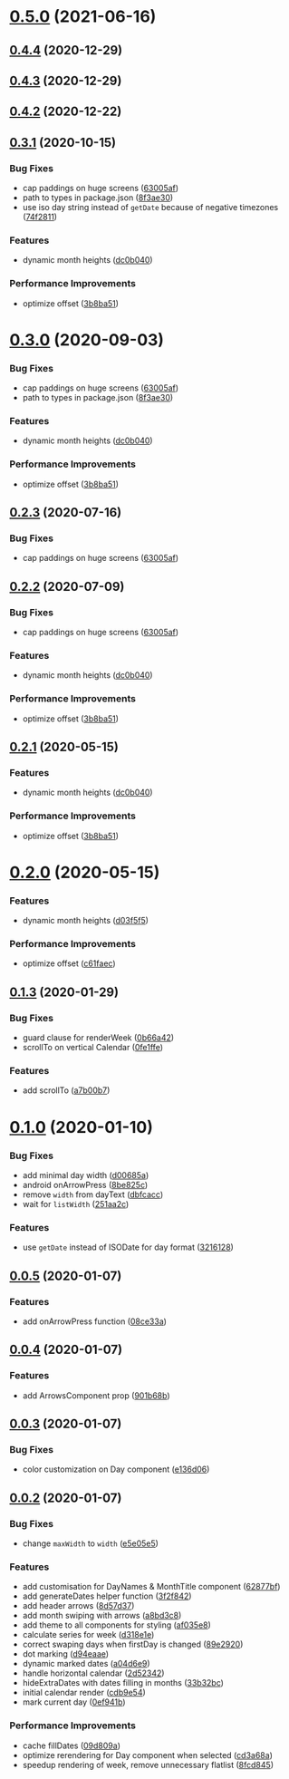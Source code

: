 # [0.5.0](https://github.com/dsznajder/rn-calendar/compare/v0.1.3...v0.5.0) (2021-06-16)

## [0.4.4](https://github.com/dsznajder/rn-calendar/compare/0.3.1...0.4.4) (2020-12-29)

## [0.4.3](https://github.com/dsznajder/rn-calendar/compare/0.3.1...0.4.3) (2020-12-29)

## [0.4.2](https://github.com/dsznajder/rn-calendar/compare/0.3.1...0.4.2) (2020-12-22)

## [0.3.1](https://github.com/dsznajder/rn-calendar/compare/rn-calendar@0.2.2...0.3.1) (2020-10-15)


### Bug Fixes

* cap paddings on huge screens ([63005af](https://github.com/dsznajder/rn-calendar/commit/63005af248743de79ed9caf8f4e3108a59693448))
* path to types in package.json ([8f3ae30](https://github.com/dsznajder/rn-calendar/commit/8f3ae30ad93c69268607ee77471fb0126681e578))
* use iso day string instead of `getDate` because of negative timezones ([74f2811](https://github.com/dsznajder/rn-calendar/commit/74f2811b924c2d057a510ec93b5ee397c5ed50af))


### Features

* dynamic month heights ([dc0b040](https://github.com/dsznajder/rn-calendar/commit/dc0b040ca97bffc873a25bd59d1d2fa88ad0439b))


### Performance Improvements

* optimize offset ([3b8ba51](https://github.com/dsznajder/rn-calendar/commit/3b8ba51b03132cf70149e9c55466778e340e59dd))

# [0.3.0](https://github.com/dsznajder/rn-calendar/compare/rn-calendar@0.2.2...rn-calendar@0.3.0) (2020-09-03)


### Bug Fixes

* cap paddings on huge screens ([63005af](https://github.com/dsznajder/rn-calendar/commit/63005af248743de79ed9caf8f4e3108a59693448))
* path to types in package.json ([8f3ae30](https://github.com/dsznajder/rn-calendar/commit/8f3ae30ad93c69268607ee77471fb0126681e578))


### Features

* dynamic month heights ([dc0b040](https://github.com/dsznajder/rn-calendar/commit/dc0b040ca97bffc873a25bd59d1d2fa88ad0439b))


### Performance Improvements

* optimize offset ([3b8ba51](https://github.com/dsznajder/rn-calendar/commit/3b8ba51b03132cf70149e9c55466778e340e59dd))

## [0.2.3](https://github.com/dsznajder/rn-calendar/compare/rn-calendar@0.2.2...rn-calendar@0.2.3) (2020-07-16)


### Bug Fixes

* cap paddings on huge screens ([63005af](https://github.com/dsznajder/rn-calendar/commit/63005af248743de79ed9caf8f4e3108a59693448))

## [0.2.2](https://github.com/dsznajder/rn-calendar/compare/rn-calendar@0.2.0...rn-calendar@0.2.2) (2020-07-09)


### Bug Fixes

* cap paddings on huge screens ([63005af](https://github.com/dsznajder/rn-calendar/commit/63005af248743de79ed9caf8f4e3108a59693448))


### Features

* dynamic month heights ([dc0b040](https://github.com/dsznajder/rn-calendar/commit/dc0b040ca97bffc873a25bd59d1d2fa88ad0439b))


### Performance Improvements

* optimize offset ([3b8ba51](https://github.com/dsznajder/rn-calendar/commit/3b8ba51b03132cf70149e9c55466778e340e59dd))

## [0.2.1](https://github.com/dsznajder/rn-calendar/compare/v0.1.3...rn-calendar@0.2.1) (2020-05-15)


### Features

* dynamic month heights ([dc0b040](https://github.com/dsznajder/rn-calendar/commit/dc0b040ca97bffc873a25bd59d1d2fa88ad0439b))


### Performance Improvements

* optimize offset ([3b8ba51](https://github.com/dsznajder/rn-calendar/commit/3b8ba51b03132cf70149e9c55466778e340e59dd))

# [0.2.0](https://github.com/dsznajder/rn-calendar/compare/v0.1.3...rn-calendar@0.2.0) (2020-05-15)


### Features

* dynamic month heights ([d03f5f5](https://github.com/dsznajder/rn-calendar/commit/d03f5f55270d77002424ce49f4c6c3287e96c4ba))


### Performance Improvements

* optimize offset ([c61faec](https://github.com/dsznajder/rn-calendar/commit/c61faec8744f798513e2759ea28e2418fe6645f1))



## [0.1.3](https://github.com/dsznajder/rn-calendar/compare/v0.1.3...rn-calendar@0.2.0) (2020-01-29)


### Bug Fixes

* guard clause for renderWeek ([0b66a42](https://github.com/dsznajder/rn-calendar/commit/0b66a424638354742936086591e46d9a9217c406))
* scrollTo on vertical Calendar ([0fe1ffe](https://github.com/dsznajder/rn-calendar/commit/0fe1ffe6ac1c9b97cf826ceb72974cde9332352a))


### Features

* add scrollTo ([a7b00b7](https://github.com/dsznajder/rn-calendar/commit/a7b00b77e030fb23495115d10e41719fee809715))



# [0.1.0](https://github.com/dsznajder/rn-calendar/compare/v0.1.3...rn-calendar@0.2.0) (2020-01-10)


### Bug Fixes

* add minimal day width ([d00685a](https://github.com/dsznajder/rn-calendar/commit/d00685ab10ecd197951a5512554504423be5a9e6))
* android onArrowPress ([8be825c](https://github.com/dsznajder/rn-calendar/commit/8be825ca03acc599d50d667ed651a3040a0feaf0))
* remove `width` from dayText ([dbfcacc](https://github.com/dsznajder/rn-calendar/commit/dbfcacc2db1f571d1fdefc527d983ca736a692a3))
* wait for `listWidth` ([251aa2c](https://github.com/dsznajder/rn-calendar/commit/251aa2c189865ed6453e74367b6406dfb08bd535))


### Features

* use `getDate` instead of ISODate for day format ([3216128](https://github.com/dsznajder/rn-calendar/commit/321612827f164d500a731b858035740eb94f5f73))



## [0.0.5](https://github.com/dsznajder/rn-calendar/compare/v0.1.3...rn-calendar@0.2.0) (2020-01-07)


### Features

* add onArrowPress function ([08ce33a](https://github.com/dsznajder/rn-calendar/commit/08ce33ae037484cba542f2ebfb3464e309e0697e))



## [0.0.4](https://github.com/dsznajder/rn-calendar/compare/v0.1.3...rn-calendar@0.2.0) (2020-01-07)


### Features

* add ArrowsComponent prop ([901b68b](https://github.com/dsznajder/rn-calendar/commit/901b68bb78a2567ff478703a5ad7359685e45d50))



## [0.0.3](https://github.com/dsznajder/rn-calendar/compare/v0.1.3...rn-calendar@0.2.0) (2020-01-07)


### Bug Fixes

* color customization on Day component ([e136d06](https://github.com/dsznajder/rn-calendar/commit/e136d06df99a00ef061787324c2d85fc0d0c77ba))



## [0.0.2](https://github.com/dsznajder/rn-calendar/compare/v0.1.3...rn-calendar@0.2.0) (2020-01-07)


### Bug Fixes

* change `maxWidth` to `width` ([e5e05e5](https://github.com/dsznajder/rn-calendar/commit/e5e05e5a5204298ed0cdd0e24e7229ee15c885cd))


### Features

* add customisation for DayNames & MonthTitle component ([62877bf](https://github.com/dsznajder/rn-calendar/commit/62877bf442f0b86e0b69e17ceda0b082a801d0f0))
* add generateDates helper function ([3f2f842](https://github.com/dsznajder/rn-calendar/commit/3f2f8421d36c81778bc91c8643a8822a3d3b7262))
* add header arrows ([8d57d37](https://github.com/dsznajder/rn-calendar/commit/8d57d378b136bc66e7ed6a1b3bb98ba33f493d04))
* add month swiping with arrows ([a8bd3c8](https://github.com/dsznajder/rn-calendar/commit/a8bd3c88fe2fe2a39c64767d524252feb05e7ce8))
* add theme to all components for styling ([af035e8](https://github.com/dsznajder/rn-calendar/commit/af035e80b57f086ff4f5e99f30849db0be1af27b))
* calculate series for week ([d318e1e](https://github.com/dsznajder/rn-calendar/commit/d318e1e656a3ee6b479d83fe6a6a9e99015fa160))
* correct swaping days when firstDay is changed ([89e2920](https://github.com/dsznajder/rn-calendar/commit/89e2920bb0411f8db926830e3a292997b77cbe12))
* dot marking ([d94eaae](https://github.com/dsznajder/rn-calendar/commit/d94eaae885952b61f99b68e48ba700f939e85eeb))
* dynamic marked dates ([a04d6e9](https://github.com/dsznajder/rn-calendar/commit/a04d6e96a974f058f774a560c2845b57f210d50e))
* handle horizontal calendar ([2d52342](https://github.com/dsznajder/rn-calendar/commit/2d523425bad879dd822a6bff5310e9f137e2fa59))
* hideExtraDates with dates filling in months ([33b32bc](https://github.com/dsznajder/rn-calendar/commit/33b32bc6ae182fec707470dcf83f0caaf935e0c9))
* initial calendar render ([cdb9e54](https://github.com/dsznajder/rn-calendar/commit/cdb9e5456fe5dda93348dfe1b1082b44a8fd292e))
* mark current day ([0ef941b](https://github.com/dsznajder/rn-calendar/commit/0ef941bfc593d9dec70ce190719180addcdfe16f))


### Performance Improvements

* cache fillDates ([09d809a](https://github.com/dsznajder/rn-calendar/commit/09d809a47bcc95252f6a7f61150dc97ae8f2b2f2))
* optimize rerendering for Day component when selected ([cd3a68a](https://github.com/dsznajder/rn-calendar/commit/cd3a68a0b09e4cd75d6ca8788bceb90714833d0a))
* speedup rendering of week, remove unnecessary flatlist ([8fcd845](https://github.com/dsznajder/rn-calendar/commit/8fcd8459e3b35527b543eaec0c11452e673af50c))

